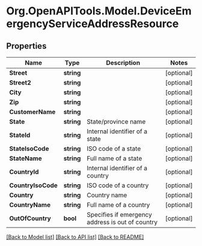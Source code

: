 
# Org.OpenAPITools.Model.DeviceEmergencyServiceAddressResource

## Properties

Name | Type | Description | Notes
------------ | ------------- | ------------- | -------------
**Street** | **string** |  | [optional] 
**Street2** | **string** |  | [optional] 
**City** | **string** |  | [optional] 
**Zip** | **string** |  | [optional] 
**CustomerName** | **string** |  | [optional] 
**State** | **string** | State/province name | [optional] 
**StateId** | **string** | Internal identifier of a state | [optional] 
**StateIsoCode** | **string** | ISO code of a state | [optional] 
**StateName** | **string** | Full name of a state | [optional] 
**CountryId** | **string** | Internal identifier of a country | [optional] 
**CountryIsoCode** | **string** | ISO code of a country | [optional] 
**Country** | **string** | Country name | [optional] 
**CountryName** | **string** | Full name of a country | [optional] 
**OutOfCountry** | **bool** | Specifies if emergency address is out of country | [optional] 

[[Back to Model list]](../README.md#documentation-for-models)
[[Back to API list]](../README.md#documentation-for-api-endpoints)
[[Back to README]](../README.md)

